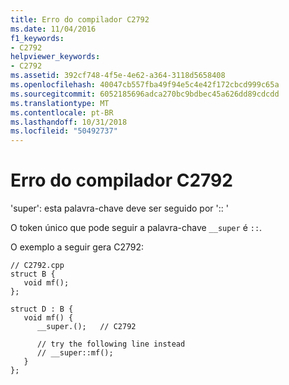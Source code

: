 ```yaml
---
title: Erro do compilador C2792
ms.date: 11/04/2016
f1_keywords:
- C2792
helpviewer_keywords:
- C2792
ms.assetid: 392cf748-4f5e-4e62-a364-3118d5658408
ms.openlocfilehash: 40047cb557fba49f94e5c4e42f172cbcd999c65a
ms.sourcegitcommit: 6052185696adca270bc9bdbec45a626dd89cdcdd
ms.translationtype: MT
ms.contentlocale: pt-BR
ms.lasthandoff: 10/31/2018
ms.locfileid: "50492737"
---
```

# <a name="compiler-error-c2792"></a>Erro do compilador C2792

'super': esta palavra-chave deve ser seguido por ':: '

O token único que pode seguir a palavra-chave `__super` é `::`.

O exemplo a seguir gera C2792:

```
// C2792.cpp
struct B {
   void mf();
};

struct D : B {
   void mf() {
      __super.();   // C2792

      // try the following line instead
      // __super::mf();
   }
};
```